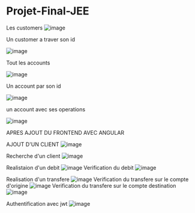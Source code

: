  
# Projet-Final-JEE

Les customers 
![image](https://github.com/AitWaarabImad/Projet-Final-JEE/assets/88889092/1a87eb8e-1abf-4aac-ac21-c921ca6fdf95)


Un customer a traver son id

![image](https://github.com/AitWaarabImad/Projet-Final-JEE/assets/88889092/8faaef79-afd0-44fc-9391-db4f4e87a206)

Tout les accounts

![image](https://github.com/AitWaarabImad/Projet-Final-JEE/assets/88889092/252222b3-57b6-4498-abd7-feaf6363fca6)

Un account par son id

![image](https://github.com/AitWaarabImad/Projet-Final-JEE/assets/88889092/c8f173fe-7487-4f4a-a15e-34840bac0147)

un account avec ses operations

![image](https://github.com/AitWaarabImad/Projet-Final-JEE/assets/88889092/1d9419bc-f95b-4ab3-9cad-21836e24961b)



APRES AJOUT DU FRONTEND AVEC ANGULAR

AJOUT D'UN CLIENT
![image](https://github.com/AitWaarabImad/Projet-Final-JEE/assets/88889092/78cd2dcd-6f45-4473-8f79-395d1db374a0)

Recherche d'un client
![image](https://github.com/AitWaarabImad/Projet-Final-JEE/assets/88889092/1f307501-1be9-4474-9130-851b24daa686)

Realistaion d'un debit
![image](https://github.com/AitWaarabImad/Projet-Final-JEE/assets/88889092/23e33d6e-ac9b-4b0a-a277-b88181bd13db)
Verification du debit
![image](https://github.com/AitWaarabImad/Projet-Final-JEE/assets/88889092/d69bfcf6-2f94-46ba-82b0-dcbd024e0d74)


Realisation d'un transfere
![image](https://github.com/AitWaarabImad/Projet-Final-JEE/assets/88889092/16dfefbf-a0b9-4c4f-b15e-5cf54e8bdf63)
Verification du transfere sur le compte d'origine
![image](https://github.com/AitWaarabImad/Projet-Final-JEE/assets/88889092/7fe1b67a-16e0-45a4-a5c5-f163278a2c90)
Verification du transfere sur le compte destination
![image](https://github.com/AitWaarabImad/Projet-Final-JEE/assets/88889092/13cc8035-b502-4e67-a37d-e382c15e3171)

Authentification avec jwt 
![image](https://github.com/AitWaarabImad/Projet-Final-JEE/assets/88889092/86bcb9cb-9cab-460b-8264-a7b255002ba4)






